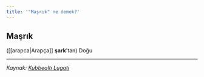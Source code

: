 ```yaml
---
title: '"Maşrık" ne demek?'
---
```


## Maşrık
([[arapca|Arapça]] **şark**'tan) Doğu

---
*Kaynak: [Kubbealtı Lugatı](https://www.lugatim.com/s/maşrık)*